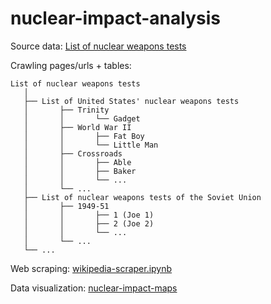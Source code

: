 # nuclear-impact-analysis

Source data: [List of nuclear weapons tests](https://en.wikipedia.org/wiki/List_of_nuclear_weapons_tests)

Crawling pages/urls + tables: 
```
List of nuclear weapons tests
   │
   ├── List of United States' nuclear weapons tests
   │       ├── Trinity
   │       │       └── Gadget
   │       ├── World War II
   │       │       ├── Fat Boy
   │       │       └── Little Man
   │       ├── Crossroads
   │       │       ├── Able
   │       │       ├── Baker
   │       │       └── ...
   │       └── ...
   ├── List of nuclear weapons tests of the Soviet Union
   │       ├── 1949-51
   │       │       ├── 1 (Joe 1)
   │       │       ├── 2 (Joe 2)
   │       │       └── ...
   │       └── ...
   └── ...
 ```

Web scraping: [wikipedia-scraper.ipynb](https://github.com/bryansteiner/nuclear-impact-analysis/blob/master/wikipedia-scraper.ipynb)

Data visualization: [nuclear-impact-maps](https://github.com/bryansteiner/nuclear-impact-analysis/blob/master/nuclear-impact-maps.ipynb)
